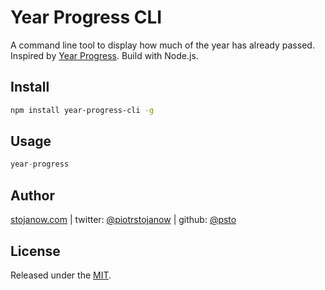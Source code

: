 # Year Progress CLI

A command line tool to display how much of the year has already passed. Inspired by [Year Progress](https://twitter.com/year_progress). Build with Node.js.

## Install
```bash
npm install year-progress-cli -g
```

## Usage
```js
year-progress
```

## Author
[stojanow.com](http://stojanow.com) | twitter: [@piotrstojanow](https://twitter.com/piotrstojanow) | github: [@psto](https://github.com/psto)

## License
Released under the [MIT](./LICENSE).